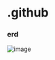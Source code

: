 # .github

### erd
![image](https://user-images.githubusercontent.com/48893036/162186346-45e3057e-7477-49c7-9fed-d81c9b364827.png)
